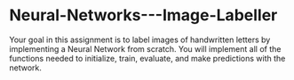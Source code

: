 # Neural-Networks---Image-Labeller
Your goal in this assignment is to label images of handwritten letters by implementing a Neural Network from scratch. You will implement all of the functions needed to initialize, train, evaluate, and make predictions with the network.
